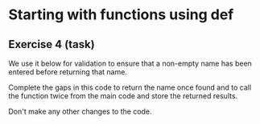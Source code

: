 # Starting with functions using def
## Exercise 4 (task)

We use it below for validation to ensure that a non-empty name has been entered before returning that name.

Complete the gaps in this code to return the name once found and to call the function twice from the main code and store the returned results.

Don't make any other changes to the code.
